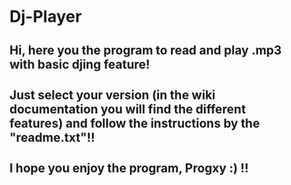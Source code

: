 # Dj-Player

Hi, here you the program to read and play .mp3 with basic djing feature!
--------------------------------------------------------------------------------------------------------------------------------------------------------------------------------
Just select your version (in the wiki documentation you will find the different features) and follow the instructions by the "readme.txt"!!
--------------------------------------------------------------------------------------------------------------------------------------------------------------------------------
I hope you enjoy the program, Progxy :) !!
--------------------------------------------------------------------------------------------------------------------------------------------------------------------------------
